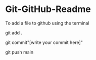 # Git-GitHub-Readme

To add a file to github using the terminal

git add .

git commit"[write your commit here]"

git push main
